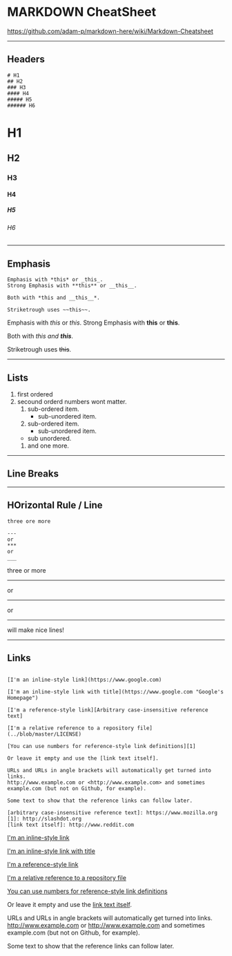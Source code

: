 # MARKDOWN CheatSheet

https://github.com/adam-p/markdown-here/wiki/Markdown-Cheatsheet

---

## Headers
```MD
# H1
## H2
### H3
#### H4
##### H5
###### H6
```
# H1
## H2
### H3
#### H4
##### H5
###### H6
---
## Emphasis

```MD
Emphasis with *this* or _this_.
Strong Emphasis with **this** or __this__.

Both with *this and __this__*.

Striketrough uses ~~this~~.
```
Emphasis with *this* or _this_.
Strong Emphasis with **this** or __this__.

Both with *this and __this__*.

Striketrough uses ~~this~~.

---
## Lists

1. first ordered
1. secound orderd numbers wont matter.
    1. sub-ordered item.
        * sub-unordered item.
    1. sub-ordered item.
        - sub-unordered item.
    * sub unordered.
    1. and one more.

---
## Line Breaks

---
## HOrizontal Rule / Line

```MD
three ore more

---
or 
***
or
___
```
three or more

---
or 
***
or
___
will make nice lines!


---
## Links


```MD

[I'm an inline-style link](https://www.google.com)

[I'm an inline-style link with title](https://www.google.com "Google's Homepage")

[I'm a reference-style link][Arbitrary case-insensitive reference text]

[I'm a relative reference to a repository file](../blob/master/LICENSE)

[You can use numbers for reference-style link definitions][1]

Or leave it empty and use the [link text itself].

URLs and URLs in angle brackets will automatically get turned into links. 
http://www.example.com or <http://www.example.com> and sometimes 
example.com (but not on Github, for example).

Some text to show that the reference links can follow later.

[arbitrary case-insensitive reference text]: https://www.mozilla.org
[1]: http://slashdot.org
[link text itself]: http://www.reddit.com

```
[I'm an inline-style link](https://www.google.com)

[I'm an inline-style link with title](https://www.google.com "Google's Homepage")

[I'm a reference-style link][Arbitrary case-insensitive reference text]

[I'm a relative reference to a repository file](../blob/master/LICENSE)

[You can use numbers for reference-style link definitions][1]

Or leave it empty and use the [link text itself].

URLs and URLs in angle brackets will automatically get turned into links. 
http://www.example.com or <http://www.example.com> and sometimes 
example.com (but not on Github, for example).

Some text to show that the reference links can follow later.

[arbitrary case-insensitive reference text]: https://www.mozilla.org
[1]: http://slashdot.org
[link text itself]: http://www.reddit.com